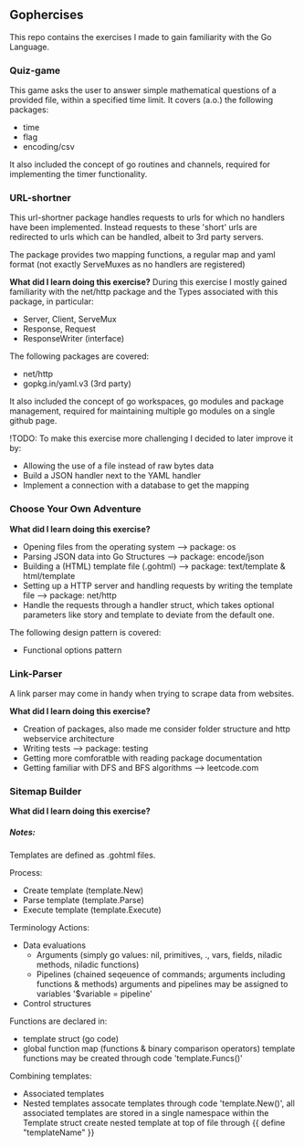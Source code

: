 ## Gophercises
This repo contains the exercises I made to gain familiarity with the Go Language.

### Quiz-game
This game asks the user to answer simple mathematical questions of a provided file, 
within a specified time limit. It covers (a.o.) the following packages:
- time
- flag
- encoding/csv

It also included the concept of go routines and channels, 
required for implementing the timer functionality.

### URL-shortner
This url-shortner package handles requests to urls for which no handlers have been implemented.
Instead requests to these 'short' urls are redirected to urls which can be handled, 
albeit to 3rd party servers.

The package provides two mapping functions, a regular map and yaml format (not exactly ServeMuxes as no handlers are registered) 

<b>What did I learn doing this exercise?</b>
During this exercise I mostly gained familiarity with the net/http package and
the Types associated with this package, in particular:
- Server, Client, ServeMux
- Response, Request
- ResponseWriter (interface)

The following packages are covered:
- net/http
- gopkg.in/yaml.v3 (3rd party)

It also included the concept of go workspaces, go modules and package management, 
required for maintaining multiple go modules on a single github page.

!TODO: To make this exercise more challenging I decided to later improve it by:
- Allowing the use of a file instead of raw bytes data
- Build a JSON handler next to the YAML handler
- Implement a connection with a database to get the mapping

### Choose Your Own Adventure
<b>What did I learn doing this exercise?</b>
- Opening files from the operating system --> package: os
- Parsing JSON data into Go Structures --> package: encode/json
- Building a (HTML) template file (.gohtml) --> package: text/template & html/template
- Setting up a HTTP server and handling requests by writing the template file --> package: net/http
- Handle the requests through a handler struct, which takes optional parameters
like story and template to deviate from the default one.

The following design pattern is covered:
- Functional options pattern

### Link-Parser
A link parser may come in handy when trying to scrape data from websites.

<b>What did I learn doing this exercise?</b>
- Creation of packages, also made me consider folder structure and http webservice architecture
- Writing tests --> package: testing
- Getting more comforatble with reading package documentation
- Getting familiar with DFS and BFS algorithms --> leetcode.com

### Sitemap Builder


<b>What did I learn doing this exercise?</b>






##### Notes:
Templates are defined as .gohtml files.

Process:
- Create template (template.New) 
- Parse template (template.Parse)
- Execute template (template.Execute)

Terminology
Actions:
- Data evaluations
    - Arguments (simply go values: nil, primitives, ., vars, fields, niladic methods, niladic functions)
    - Pipelines (chained seqeuence of commands; arguments including functions & methods) 
        arguments and pipelines may be assigned to variables '$variable = pipeline'
- Control structures


Functions are declared in:
- template struct (go code)
- global function map (functions & binary comparison operators)
        template functions may be created through code 'template.Funcs()'

Combining templates:
- Associated templates
- Nested templates
        assocate templates through code 'template.New()', all associated templates are stored in a single namespace within the Template struct
        create nested template at top of file through {{ define "templateName" }} <template> {{end}}
        refer to template -> {{ template "templateName" }} 



